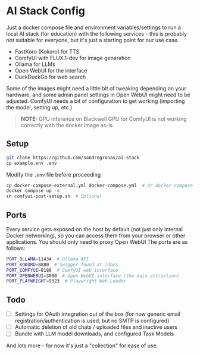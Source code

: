 # AI Stack Config

Just a docker compose file and environment variables/settings to run a local AI stack (for education) with the following
services - this is probably not suitable for everyone, but it's just a starting point for our use case.

- FastKoro (Kokoro) for TTS
- ComfyUI with FLUX.1-dev for image generation
- Ollama for LLMs
- Open WebUI for the interface
- DuckDuckGo for web search

Some of the images might need a little bit of tweaking depending on your hardware, and some admin panel settings in Open
WebUI might need to be adjusted. ComfyUI needs a bit of configuration to get working (importing the model, setting up,
etc.)

> **NOTE:** GPU inference on Blackwell GPU for ComfyUI is not working correctly with the docker image as-is.

## Setup

```bash
git clone https://github.com/sondregronas/ai-stack
cp example.env .env
```

Modify the `.env` file before proceeding

```bash
cp docker-compose-external.yml docker-compose.yml  # Or docker-compose-internal.yml
docker compose up -d
sh comfyui-post-setup.sh  # Optional
```

## Ports

Every service gets exposed on the host by default (not just only internal Docker networking), so you can access them
from your browser or other applications. You should only need to proxy Open WebUI The ports are as follows:

```bash
PORT_OLLAMA=11434  # Ollama API
PORT_KOKORO=8880  # Swagger found at /docs
PORT_COMFYUI=8188  # ComfyUI web interface
PORT_OPENWEBUI=3000  # Open WebUI interface (the main attraction)
PORT_PLAYWRIGHT=9323  # Playwright Web Loader
```

## Todo

- [ ] Settings for OAuth integration out of the box (for now generic email registration/authentication is used, but no
  SMTP is configured)
- [ ] Automatic deletion of old chats / uploaded files and inactive users
- [ ] Bundle with LLM model downloads, and configured Task Models

And lots more - for now it's just a "collection" for ease of use.
